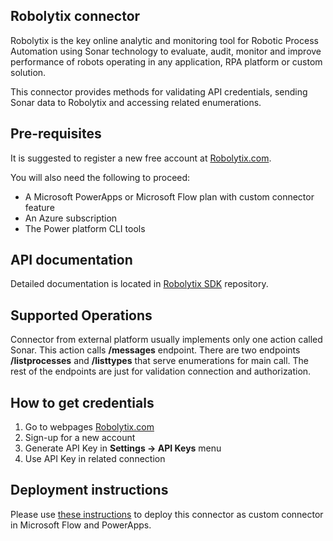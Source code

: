 
## Robolytix connector
Robolytix is the key online analytic and monitoring tool for Robotic Process Automation using Sonar technology to evaluate, audit, monitor and improve performance of robots operating in any application, RPA platform or custom solution.

This connector provides methods for validating API credentials, sending Sonar data to Robolytix and accessing related enumerations.

## Pre-requisites
It is suggested to register a new free account at [Robolytix.com](https://robolytix.com).

You will also need the following to proceed:

* A Microsoft PowerApps or Microsoft Flow plan with custom connector feature
* An Azure subscription
* The Power platform CLI tools


## API documentation
Detailed documentation is located in [Robolytix SDK](https://github.com/robolytix/robolytix-sdk) repository.


## Supported Operations
Connector from external platform usually implements only one action called Sonar. This action calls **/messages** endpoint. There are two endpoints **/listprocesses** and **/listtypes** that serve enumerations for main call. The rest of the endpoints are just for validation connection and authorization.


## How to get credentials
1. Go to webpages [Robolytix.com](https://robolytix.com)
2. Sign-up for a new account
3. Generate API Key in **Settings -> API Keys** menu
4. Use API Key in related connection


## Deployment instructions
Please use [these instructions](https://docs.microsoft.com/en-us/connectors/custom-connectors/paconn-cli) to deploy this connector as custom connector in Microsoft Flow and PowerApps.

